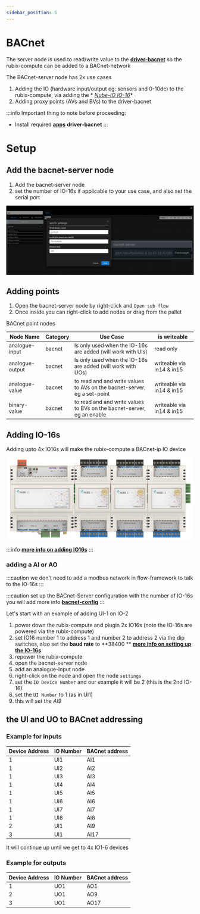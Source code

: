 ```yaml
---
sidebar_position: 5
---
```


# BACnet

The server node is used to read/write value to the **[driver-bacnet](../setup/apps.md)** so the rubix-compute can be
added to a BACnet-network

The BACnet-server node has 2x use cases

1. Adding the IO (hardware input/output eg: sensors and 0-10dc) to the rubix-compute, via adding the *
   *[Nube-IO IO-16](../../hardware/controllers/io-controllers/IO-16/overview.md)**
2. Adding proxy points (AVs and BVs) to the driver-bacnet

:::info Important thing to note before proceeding:
* Install required **[apps](../setup/apps.md)** **driver-bacnet**
:::

# Setup

## Add the bacnet-server node

1. Add the bacnet-server node
2. set the number of IO-16s if applicable to your use case, and also set the serial port

![bacnet-server.png](img/bacnet-server.png)

## Adding points

1. Open the bacnet-server node by right-click and `Open sub flow`
2. Once inside you can right-click to add nodes or drag from the pallet

BACnet point nodes

| Node Name       | Category | Use Case                                                                 | is writeable              | 
|-----------------|----------|--------------------------------------------------------------------------|---------------------------|
| analogue-input  | bacnet   | Is only used when the IO-16s are added (will work with UIs)              | read only                 |
| analogue-output | bacnet   | Is only used when the IO-16s are added (will work with UOs)              | writeable via in14 & in15 |
| analogue-value  | bacnet   | to read and and write values to AVs on the bacnet-server, eg a set-point | writeable via in14 & in15 |
| binary-value    | bacnet   | to read and and write values to BVs on the bacnet-server, eg an enable   | writeable via in14 & in15 |

## Adding IO-16s

Adding upto 4x IO16s will make the rubix-compute a BACnet-ip IO device

![rc-with-io16s.png](../../hardware/controllers/supervisors/rubix-compute/img/rc-with-io16s.png)

:::info
**[more info on adding IO16s](../../hardware/controllers/supervisors/rubix-compute/overview.md#io-add-on-modules)**
:::

### adding a AI or AO

:::caution
we don't need to add a modbus network in flow-framework to talk to the IO-16s
:::

:::caution
set up the BACnet-Server configuration with the number of IO-16s you will add more info **[bacnet-config](../drivers/bacnet/bacnet-server/bacnet-server.md#bacnet-server-settings)**
:::

Let's start with an example of adding UI-1 on IO-2

1. power down the rubix-compute and plugin 2x IO16s (note the IO-16s are powered via the rubix-compute)
2. set IO16 number 1 to address 1 and number 2 to address 2 via the dip switches, also set the **baud rate** to **38400
   ** **[more info on setting up the IO-16s](../../hardware/controllers/io-controllers/IO-16/parameters.md)**
3. repower the rubix-compute
4. open the bacnet-server node
5. add an analogue-input node
6. right-click on the node and open the node `settings`
7. set the `IO Device Number` and our example it will be 2 (this is the 2nd IO-16)
8. set the `UI Number` to 1 (as in UI1)
9. this will set the *AI9*

## the UI and UO to BACnet addressing

### Example for inputs

| Device Address | IO Number | BACnet address | 
|----------------|-----------|----------------|
| 1              | UI1       | AI1            | 
| 1              | UI2       | AI2            | 
| 1              | UI3       | AI3            | 
| 1              | UI4       | AI4            | 
| 1              | UI5       | AI5            | 
| 1              | UI6       | AI6            | 
| 1              | UI7       | AI7            | 
| 1              | UI8       | AI8            | 
| 2              | UI1       | AI9            | 
| 3              | UI1       | AI17           | 


It will continue up until we get to 4x IO1-6 devices

### Example for outputs


| Device Address | IO Number | BACnet address | 
|----------------|-----------|----------------|
| 1              | UO1       | AO1            | 
| 2              | UO1       | AO9            | 
| 3              | UO1       | AO17           | 

